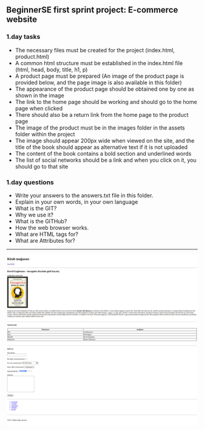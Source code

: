 ## BeginnerSE first sprint project: E-commerce website

### 1.day tasks

* The necessary files must be created for the project (index.html, product.html)
* A common html structure must be established in the index.html file (html, head, body, title, h1, p)
* A product page must be prepared (An image of the product page is provided below, and the page image is also available in this folder)
* The appearance of the product page should be obtained one by one as shown in the image
* The link to the home page should be working and should go to the home page when clicked
* There should also be a return link from the home page to the product page
* The image of the product must be in the images folder in the assets folder within the project
* The image should appear 200px wide when viewed on the site, and the title of the book should appear as alternative text if it is not uploaded
* The content of the book contains a bold section and underlined words
* The list of social networks should be a link and when you click on it, you should go to that site

### 1.day questions

* Write your answers to the answers.txt file in this folder.
* Explain in your own words, in your own language
* What is the GIT?
* Why we use it?
* What is the GITHub?
* How the web browser works.
* What are HTML tags for?
* What are Attributes for?

<hr>
<img src="./day1.png" alt="">